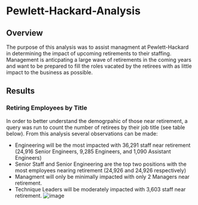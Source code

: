 # Pewlett-Hackard-Analysis
## Overview
The purpose of this analysis was to assist managment at Pewlett-Hackard in determining the impact of upcoming retirements to their staffing.  Management is anticpating a large wave of retirements in the coming years and want to be prepared to fill the roles vacated by the retirees with as little impact to the business as possible.
## Results
### Retiring Employees by Title
In order to better understand the demogrpahic of those near retirement, a query was run to count the number of retirees by their job title (see table below).  From this analysis several observations can be made:
* Engineering will be the most impacted with 36,291 staff near retirement (24,916 Senior Engineers, 9,285 Engineers, and 1,090 Assistant Engineers)
* Senior Staff and Senior Engineering are the top two positions with the most employees nearing retirement (24,926 and 24,926 respectively)
* Managment will only be minimally impacted with only 2 Managers near retirement.
* Technique Leaders will be moderately impacted with 3,603 staff near retirement.
![image](https://user-images.githubusercontent.com/106352711/180065000-6e9ca534-d12e-4332-953e-c5da764dc382.png)

